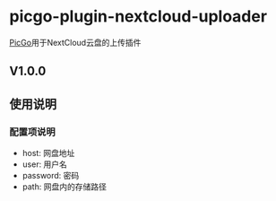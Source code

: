 # picgo-plugin-nextcloud-uploader
[PicGo](https://github.com/Molunerfinn/PicGo)用于NextCloud云盘的上传插件
## V1.0.0
## 使用说明
### 配置项说明
- host: 网盘地址
- user: 用户名
- password: 密码
- path: 网盘内的存储路径
